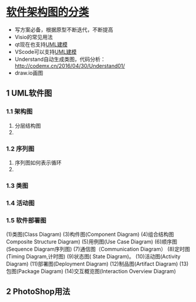 # [软件架构图的分类](./)     

- 写方案必备，根据原型不断迭代，不断提高     
- Visio的常见用法    
- qt现在也支持[UML建模](http://www.myexceptions.net/qt/1632331.html    )  
- VScode可以支持[UML建模](https://blog.csdn.net/qq_39032076/article/details/114697717?utm_medium=distribute.pc_relevant.none-task-blog-2%7Edefault%7EBlogCommendFromMachineLearnPai2%7Edefault-1.control&depth_1-utm_source=distribute.pc_relevant.none-task-blog-2%7Edefault%7EBlogCommendFromMachineLearnPai2%7Edefault-1.control)  
- Understand自动生成类图，代码分析：http://codemx.cn/2016/04/30/Understand01/    
- draw.io画图  

## 1 UML软件图   
### 1.1 架构图    
1. 分层结构图   
2. 

### 1.2  序列图    
1. 序列图如何表示循环   
2. 

### 1.3  类图      



### 1.4 活动图     



### 1.5 软件部署图      


(1)类图(Class Diagram)
(3)构件图(Component Diagram)
(4)组合结构图Composite Structure Diagram)
(5)用例图(Use Case Diagram)
(6)顺序图(Sequence Diagram序列图)
(7)通信图（Communication Diagram）
(8)定时图(Timing Diagram,计时图)
(9)状态图( State Diagram)。
(10)活动图(Activity Diagram)
(11)部署图(Deployment Diagram)
(12)制品图(Artifact Diagram)
(13)包图(Package Diagram)
(14)交互概览图(Interaction Overview Diagram)








## 2 PhotoShop用法   

